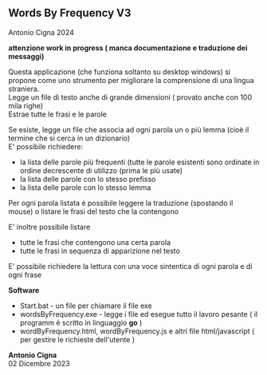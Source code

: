 Words By Frequency V3
--------------------- 
Antonio Cigna 2024  
  
**attenzione work in progress ( manca documentazione e traduzione dei messaggi)**  
  
Questa applicazione (che funziona soltanto su desktop windows) si propone come uno strumento per migliorare la comprensione di una lingua straniera.  
Legge un file di testo anche di grande dimensioni ( provato anche con 100 mila righe)  
Estrae tutte le frasi e le parole  
  
Se esiste, legge un file che associa ad ogni parola un o più lemma (cioè il termine che si cerca in un dizionario)  
E' possibile richiedere:
*   la lista delle parole più frequenti (tutte le parole esistenti sono ordinate in ordine decrescente di utilizzo (prima le più usate)
*   la lista delle parole con lo stesso prefisso
*   la lista delle parole con lo stesso lemma
  
Per ogni parola listata è possibile leggere la traduzione (spostando il mouse) o listare le frasi del testo che la contengono  

E' inoltre possibile listare
*   tutte le frasi che contengono una certa parola
*   tutte le frasi in sequenza di apparizione nel testo

  
E' possibile richiedere la lettura con una voce sintentica di ogni parola e di ogni frase  

**Software**
*   Start.bat               - un file per chiamare il file exe   
*   wordsByFrequency.exe    - legge i file ed esegue tutto il lavoro pesante ( il programm è scritto in linguaggio **go** )    
*   wordByFrequency.html,   wordByFrequency.js e altri file html/javascript  ( per gestire le richieste dell'utente )   
  
    
**Antonio Cigna**  
02 Dicembre 2023  